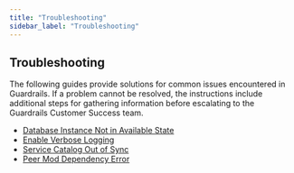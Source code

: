 ```yaml
---
title: "Troubleshooting"
sidebar_label: "Troubleshooting"
---
```


## Troubleshooting

The following guides provide solutions for common issues encountered in Guardrails. If a problem cannot be resolved, the instructions include additional steps for gathering information before escalating to the Guardrails Customer Success team.

- [Database Instance Not in Available State](/guardrails/docs/guides/hosting-guardrails/troubleshooting/database-instance-not-in-available-state)
- [Enable Verbose Logging](/guardrails/docs/guides/hosting-guardrails/troubleshooting/enable-verbose-logging)
- [Service Catalog Out of Sync](/guardrails/docs/guides/hosting-guardrails/troubleshooting/service-catalog-out-of-sync)
- [Peer Mod Dependency Error](/guardrails/docs/guides/hosting-guardrails/troubleshooting/peer-mod-dependency-error)